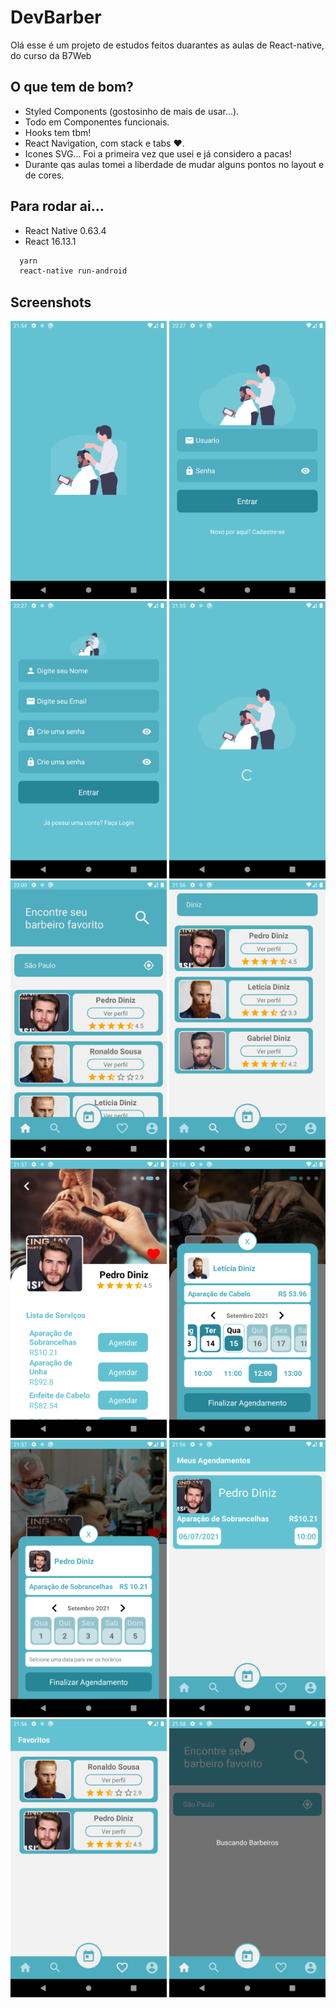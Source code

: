 
# DevBarber

Olá esse é um projeto de estudos feitos duarantes as aulas de React-native, do curso da B7Web

##  O que tem de bom?

- Styled Components (gostosinho de mais de usar...).
- Todo em Componentes funcionais.
- Hooks tem tbm!
- React Navigation, com stack e tabs ❤️.
- Icones SVG... Foi a primeira vez que usei e já considero a pacas!
- Durante qas aulas tomei a liberdade de mudar alguns pontos no layout e de cores.

## Para rodar ai...

 - React Native 0.63.4
 - React 16.13.1

```bash
  yarn
  react-native run-android
```

  
## Screenshots

<div>
  <img src="https://github.com/JereLima/devBarber/blob/master/imagesGit/splash.png" alt="splash" width="250"/>
  <img src="https://github.com/JereLima/devBarber/blob/master/imagesGit/login.png" alt="splash" width="250"/>
  <img src="https://github.com/JereLima/devBarber/blob/master/imagesGit/cadastro.png" alt="splash" width="250"/>
  <img src="https://github.com/JereLima/devBarber/blob/master/imagesGit/preload.png" alt="preload" width="250"/>
  <img src="https://github.com/JereLima/devBarber/blob/master/imagesGit/home.png" alt="home" width="250"/>
  <img src="https://github.com/JereLima/devBarber/blob/master/imagesGit/busca.png" alt="busca" width="250"/>
  <img src="https://github.com/JereLima/devBarber/blob/master/imagesGit/detalhesBarbeiro.png" alt="detalhesBarbeiro" width="250"/>
  <img src="https://github.com/JereLima/devBarber/blob/master/imagesGit/agendamento.png" alt="agendamento" width="250"/>
  <img src="https://github.com/JereLima/devBarber/blob/master/imagesGit/agendamento2.png" alt="agendamento" width="250"/>
  <img src="https://github.com/JereLima/devBarber/blob/master/imagesGit/agendamentos.png" alt="agendamentos" width="250"/>
  <img src="https://github.com/JereLima/devBarber/blob/master/imagesGit/favoritos.png" alt="favoritos" width="250"/>
  <img src="https://github.com/JereLima/devBarber/blob/master/imagesGit/loading.png" alt="loading" width="250"/>
</div>
